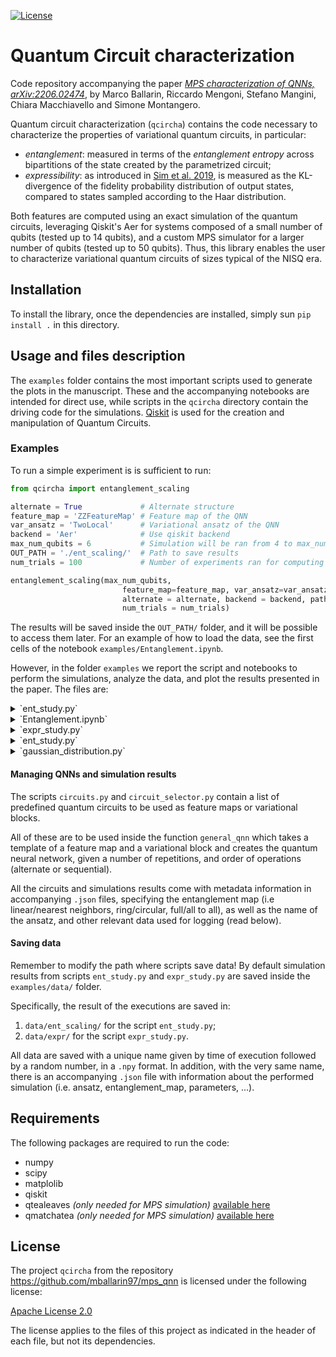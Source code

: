 [![License](https://img.shields.io/badge/License-Apache_2.0-blue.svg)](https://opensource.org/licenses/Apache-2.0)

# Quantum Circuit characterization

Code repository accompanying the paper *[MPS characterization of QNNs, arXiv:2206.02474](https://arxiv.org/abs/2206.02474)*, by Marco Ballarin, Riccardo Mengoni, Stefano Mangini, Chiara Macchiavello and Simone Montangero.

Quantum circuit characterization (`qcircha`) contains the code necessary to characterize the properties of variational quantum circuits, in particular:

- *entanglement*: measured in terms of the *entanglement entropy* across bipartitions of the state created by the parametrized circuit;
- *expressibility*: as introduced in [Sim et al. 2019](https://arxiv.org/abs/1905.10876), is measured as the KL-divergence of the fidelity probability distribution of output states, compared to states sampled according to the Haar distribution.

Both features are computed using an exact simulation of the quantum circuits, leveraging Qiskit's Aer for systems composed of a small number of qubits (tested up to 14 qubits), and a custom MPS simulator for a larger number of qubits (tested up to 50 qubits). Thus, this library enables the user to characterize variational quantum circuits of sizes typical of the NISQ era.

## Installation

To install the library, once the dependencies are installed, simply sun `pip install .` in this directory.

## Usage and files description

The `examples` folder contains the most important scripts used to generate the plots in the manuscript. These and the accompanying notebooks are intended for direct use, while scripts in the `qcircha` directory contain the driving code for the simulations. [Qiskit](https://github.com/Qiskit) is used for the creation and manipulation of Quantum Circuits.

### Examples

To run a simple experiment is is sufficient to run:

```python
from qcircha import entanglement_scaling

alternate = True             # Alternate structure
feature_map = 'ZZFeatureMap' # Feature map of the QNN
var_ansatz = 'TwoLocal'      # Variational ansatz of the QNN
backend = 'Aer'              # Use qiskit backend
max_num_qubits = 6           # Simulation will be ran from 4 to max_num_qubits
OUT_PATH = './ent_scaling/'  # Path to save results
num_trials = 100             # Number of experiments ran for computing the average

entanglement_scaling(max_num_qubits,
                         feature_map=feature_map, var_ansatz=var_ansatz,
                         alternate = alternate, backend = backend, path=OUT_PATH,
                         num_trials = num_trials)
```

The results will be saved inside the `OUT_PATH/` folder, and it will be possible to
access them later. For an example of how to load the data, see the first cells of
the notebook `examples/Entanglement.ipynb`.

However, in the folder `examples` we report the script and notebooks to perform the simulations, analyze the data, and plot the results presented in the paper. The files are:

<details>
   <summary>`ent_study.py`</summary>

   In this example, we show how to study the entanglement production inside a layered QNN with data reuploading with user-defined feature map and variational form. It is possible to use pre-defined circuit templates (see script `circuits.py` and `circuit_selector.py` below for a list of available pre-defined circuits), or even custom parametrized circuits created with Qiskit (in order to work, the circuits must have the attribute `.parameters`). The script can be used to generate data for studying the total entanglement production (function `ent_scaling`) or the entanglement distribution across bonds (`compute_bond_entanglement`).
</details>

<details>
   <summary>`Entanglement.ipynb`</summary>

   Notebook used to analyze and plot the data generated with the `ent_study.py` script.
</details>

<details>
   <summary>`expr_study.py`</summary>

   Used to study the expressibility of a layered QNN with data reuploading with user-defined feature map and variational forms (see above for details on the definition of the circuits).
</details>

<details>
   <summary>`ent_study.py`</summary>
</details>

<details>
   <summary>`gaussian_distribution.py`</summary>

   Example to show how to change the random distribution from which the parameters are sampled.
   This script produces output files that are slightly different from the usual ones, and are
   described in the header of the example file.
</details>

#### Managing QNNs and simulation results

The scripts `circuits.py` and `circuit_selector.py` contain a list of predefined quantum circuits to be used as feature maps or variational blocks.

All of these are to be used inside the function `general_qnn` which takes a template of a feature map and a variational block and creates the quantum neural network, given a number of repetitions, and order of operations (alternate or sequential).

All the circuits and simulations results come with metadata information in accompanying `.json` files, specifying the entanglement map (i.e linear/nearest neighbors, ring/circular, full/all to all), as well as the name of the ansatz, and other relevant data used for logging (read below).

#### Saving data

Remember to modify the path where scripts save data! By default simulation results from scripts `ent_study.py` and `expr_study.py` are saved inside the `examples/data/` folder.

Specifically, the result of the executions are saved in:

1. `data/ent_scaling/` for the script `ent_study.py`;
2. `data/expr/` for the script `expr_study.py`.

All data are saved with a unique name given by time of execution followed by a random number, in a `.npy` format. In addition, with the very same name, there is an accompanying `.json` file with information about the performed simulation (i.e. ansatz, entanglement_map,  parameters, ...).

## Requirements

The following packages are required to run the code:

- numpy
- scipy
- matplolib
- qiskit
- qtealeaves *(only needed for MPS simulation)* [available here](https://baltig.infn.it/quantum_tea_leaves/py_api_quantum_tea_leaves)
- qmatchatea *(only needed for MPS simulation)* [available here](https://baltig.infn.it/quantum_matcha_tea/py_api_quantum_matcha_tea)


## License

The project `qcircha` from the repository https://github.com/mballarin97/mps_qnn
is licensed under the following license:

[Apache License 2.0](LICENSE)

The license applies to the files of this project as indicated
in the header of each file, but not its dependencies.

